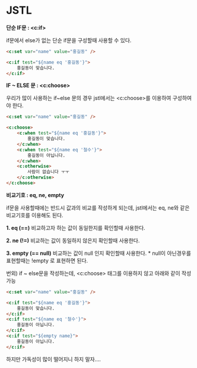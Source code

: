 # JSTL

**단순 IF문 : <c:if>**

if문에서 else가 없는 단순 if문을 구성할때 사용할 수 있다.

```html
<c:set var="name" value="홍길동" />

<c:if test="${name eq '홍길동'}">
    홍길동이 맞습니다.
</c:if>
```



**IF ~ ELSE 문 : <c:choose>**

우리가 많이 사용하는 if~else 문의 경우 jstl에서는 <c:choose>를 이용하여 구성하여야 한다.

```html
<c:set var="name" value="홍길동" />

<c:choose>
    <c:when test="${name eq '홍길동'}">
        홍길동이 맞습니다.
    </c:when>
    <c:when test="${name eq '철수'}">
        홍길동이 아닙니다.
    </c:when>
    <c:otherwise>
        사람이 없습니다 ㅜㅜ
    </c:otherwise>
</c:choose>
```



**비교기호 : eq, ne, empty**

if문을 사용할때에는 반드시 값과의 비교를 작성하게 되는데, jstl에서는 eq, ne와 같은 비교기호를 이용해도 된다.

**1. eq (==)**
 비교하고자 하는 값이 동일한지를 확인할때 사용한다.

**2. ne (!=)**
 비교하는 값이 동일하지 않은지 확인할때 사용한다.

**3. empty (== null)**
 비교하는 값이 null 인지 확인할때 사용한다.
 \* null이 아닌경우를 표현할때는 !empty 로 표현하면 된다.



번외)  if ~ else문을 작성하는데, <c:choose> 태그를 이용하지 않고 아래와 같이 작성 가능

```html
<c:set var="name" value="홍길동" />

<c:if test="${name eq '홍길동'}">
    홍길동이 맞습니다.
</c:if>
<c:if test="${name eq '철수'}">
    홍길동이 아닙니다.
</c:if>
<c:if test="${empty name}">
    홍길동이 아닙니다.
</c:if>
```

하지만 가독성이 많이 떨어지니 하지 말자....





